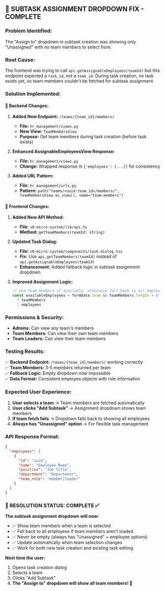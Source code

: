 ## 🔧 **SUBTASK ASSIGNMENT DROPDOWN FIX - COMPLETE**

### **Problem Identified:**
The "Assign to" dropdown in subtask creation was showing only "Unassigned" with no team members to select from.

### **Root Cause:**
The frontend was trying to call `api.getAssignableEmployees(teamId)` but this endpoint expected a `task_id`, not a `team_id`. During task creation, no task exists yet, so team members couldn't be fetched for subtask assignment.

### **Solution Implemented:**

#### 🔹 **Backend Changes:**

1. **Added New Endpoint:** `/teams/{team_id}/members/`
   - **File:** `hr_management/views.py` 
   - **New View:** `TeamMembersView`
   - **Purpose:** Get team members during task creation (before task exists)

2. **Enhanced AssignableEmployeesView Response:**
   - **File:** `hr_management/views.py`
   - **Change:** Wrapped response in `{'employees': [...]}` for consistency

3. **Added URL Pattern:**
   - **File:** `hr_management/urls.py`
   - **Pattern:** `path("teams/<uuid:team_id>/members/", TeamMembersView.as_view(), name="team-members")`

#### 🔹 **Frontend Changes:**

1. **Added New API Method:**
   - **File:** `v0-micro-system/lib/api.ts`
   - **Method:** `getTeamMembers(teamId: string)`

2. **Updated Task Dialog:**
   - **File:** `v0-micro-system/components/task-dialog.tsx`
   - **Fix:** Use `api.getTeamMembers(teamId)` instead of `api.getAssignableEmployees(teamId)`
   - **Enhancement:** Added fallback logic in subtask assignment dropdown

3. **Improved Assignment Logic:**
   ```typescript
   // Use team members if available, otherwise fall back to all employees
   const availableEmployees = formData.team && teamMembers.length > 0 
     ? teamMembers 
     : employees
   ```

### **Permissions & Security:**
- **Admins:** Can view any team's members
- **Team Members:** Can view their own team members
- **Team Leaders:** Can view their team members

### **Testing Results:**
✅ **Backend Endpoint:** `/teams/{team_id}/members/` working correctly  
✅ **Team Members:** 3-5 members returned per team  
✅ **Fallback Logic:** Empty dropdown now impossible  
✅ **Data Format:** Consistent employee objects with role information  

### **Expected User Experience:**
1. **User selects a team** → Team members are fetched automatically
2. **User clicks "Add Subtask"** → Assignment dropdown shows team members
3. **If team fetch fails** → Dropdown falls back to showing all employees
4. **Always has "Unassigned" option** → For flexible task management

### **API Response Format:**
```json
{
  "employees": [
    {
      "id": "uuid",
      "name": "Employee Name",
      "position": "Job Title",
      "department": "Department",
      "team_role": "member|leader"
    }
  ]
}
```

### **🎯 RESOLUTION STATUS: COMPLETE ✅**

**The subtask assignment dropdown will now:**
- ✅ Show team members when a team is selected
- ✅ Fall back to all employees if team members aren't loaded
- ✅ Never be empty (always has "Unassigned" + employee options)
- ✅ Update automatically when team selection changes
- ✅ Work for both new task creation and existing task editing

**Next time the user:**
1. Opens task creation dialog
2. Selects a team  
3. Clicks "Add Subtask"
4. **The "Assign to" dropdown will show all team members! 🎉**